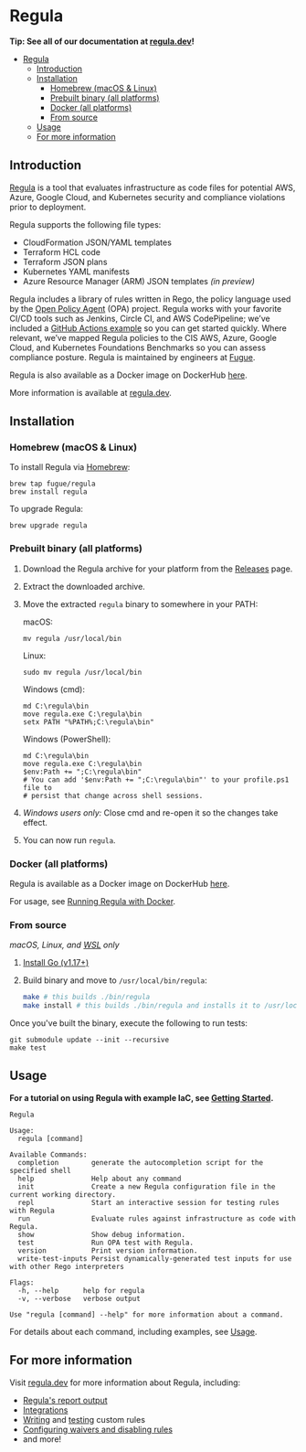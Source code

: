 # Regula

**Tip: See all of our documentation at [regula.dev](https://regula.dev)!**

- [Regula](#regula)
  - [Introduction](#introduction)
  - [Installation](#installation)
    - [Homebrew (macOS & Linux)](#homebrew-macos--linux)
    - [Prebuilt binary (all platforms)](#prebuilt-binary-all-platforms)
    - [Docker (all platforms)](#docker-all-platforms)
    - [From source](#from-source)
  - [Usage](#usage)
  - [For more information](#for-more-information)

## Introduction

[Regula](https://regula.dev) is a tool that evaluates infrastructure as code files for potential AWS, Azure, Google Cloud, and Kubernetes security and compliance violations prior to deployment.

Regula supports the following file types:

- CloudFormation JSON/YAML templates
- Terraform HCL code
- Terraform JSON plans
- Kubernetes YAML manifests
- Azure Resource Manager (ARM) JSON templates _(in preview)_

Regula includes a library of rules written in Rego, the policy language used by the [Open Policy Agent](https://www.openpolicyagent.org/) (OPA) project. Regula works with your favorite CI/CD tools such as Jenkins, Circle CI, and AWS CodePipeline; we’ve included a [GitHub Actions example](https://github.com/fugue/regula-action) so you can get started quickly. Where relevant, we’ve mapped Regula policies to the CIS AWS, Azure, Google Cloud, and Kubernetes Foundations Benchmarks so you can assess compliance posture. Regula is maintained by engineers at [Fugue](https://fugue.co).

Regula is also available as a Docker image on DockerHub [here](https://hub.docker.com/r/fugue/regula).

More information is available at [regula.dev](https://regula.dev).

## Installation

### Homebrew (macOS & Linux)

To install Regula via [Homebrew](https://brew.sh/):

```
brew tap fugue/regula
brew install regula
```

To upgrade Regula:

```
brew upgrade regula
```

### Prebuilt binary (all platforms)

1. Download the Regula archive for your platform from the [Releases](https://github.com/fugue/regula/releases) page.
2. Extract the downloaded archive.
3. Move the extracted `regula` binary to somewhere in your PATH:

    macOS:

    ```
    mv regula /usr/local/bin
    ```

    Linux:

    ```
    sudo mv regula /usr/local/bin
    ```

    Windows (cmd):

    ```
    md C:\regula\bin
    move regula.exe C:\regula\bin
    setx PATH "%PATH%;C:\regula\bin"
    ```

    Windows (PowerShell):

    ```
    md C:\regula\bin
    move regula.exe C:\regula\bin
    $env:Path += ";C:\regula\bin"
    # You can add '$env:Path += ";C:\regula\bin"' to your profile.ps1 file to
    # persist that change across shell sessions.
    ```

4. _Windows users only:_ Close cmd and re-open it so the changes take effect.
5. You can now run `regula`.

### Docker (all platforms)

Regula is available as a Docker image on DockerHub [here](https://hub.docker.com/r/fugue/regula).

For usage, see [Running Regula with Docker](https://regula.dev/usage.html#running-regula-with-docker).

### From source

_macOS, Linux, and [WSL](https://docs.microsoft.com/en-us/windows/wsl/install) only_

1. [Install Go (v1.17+)](https://go.dev/doc/install)

2. Build binary and move to `/usr/local/bin/regula`:

    ```bash
    make # this builds ./bin/regula
    make install # this builds ./bin/regula and installs it to /usr/local/bin/regula
    ```

Once you've built the binary, execute the following to run tests:

```
git submodule update --init --recursive
make test
```

## Usage

**For a tutorial on using Regula with example IaC, see [Getting Started](https://regula.dev/getting-started.html#tutorial-run-regula-locally-on-terraform-iac).**

```
Regula

Usage:
  regula [command]

Available Commands:
  completion        generate the autocompletion script for the specified shell
  help              Help about any command
  init              Create a new Regula configuration file in the current working directory.
  repl              Start an interactive session for testing rules with Regula
  run               Evaluate rules against infrastructure as code with Regula.
  show              Show debug information.
  test              Run OPA test with Regula.
  version           Print version information.
  write-test-inputs Persist dynamically-generated test inputs for use with other Rego interpreters

Flags:
  -h, --help      help for regula
  -v, --verbose   verbose output

Use "regula [command] --help" for more information about a command.
```

For details about each command, including examples, see [Usage](https://regula.dev/usage.html).

## For more information

Visit [regula.dev](https://regula.dev) for more information about Regula, including:

- [Regula's report output](https://regula.dev/report.html)
- [Integrations](https://regula.dev/integrations/conftest.html)
- [Writing](https://regula.dev/development/writing-rules.html) and [testing](https://regula.dev/development/testing-rules.html) custom rules
- [Configuring waivers and disabling rules](https://regula.dev/configuration.html)
- and more!


[opa]: https://www.openpolicyagent.org/
[fregot]: https://github.com/fugue/fregot
[CloudFormation]: https://docs.aws.amazon.com/cloudformation/
[Terraform]: https://www.terraform.io/
[Rego]: https://www.openpolicyagent.org/docs/latest/policy-language/
[Fugue Custom Rules]: https://docs.fugue.co/rules.html
[Conftest]: https://github.com/open-policy-agent/conftest
